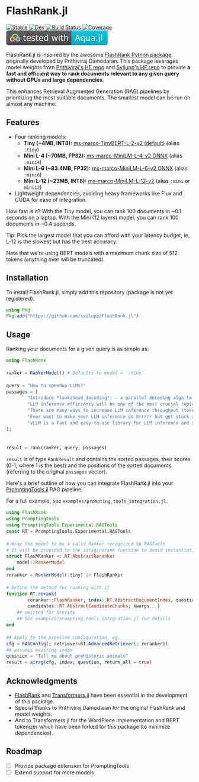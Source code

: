 # FlashRank.jl 

[![Stable](https://img.shields.io/badge/docs-stable-blue.svg)](https://svilupp.github.io/FlashRank.jl/stable/) [![Dev](https://img.shields.io/badge/docs-dev-blue.svg)](https://svilupp.github.io/FlashRank.jl/dev/) [![Build Status](https://github.com/svilupp/FlashRank.jl/actions/workflows/CI.yml/badge.svg?branch=main)](https://github.com/svilupp/FlashRank.jl/actions/workflows/CI.yml?query=branch%3Amain) [![Coverage](https://codecov.io/gh/svilupp/FlashRank.jl/branch/main/graph/badge.svg)](https://codecov.io/gh/svilupp/FlashRank.jl) [![Aqua](https://raw.githubusercontent.com/JuliaTesting/Aqua.jl/master/badge.svg)](https://github.com/JuliaTesting/Aqua.jl)

FlashRank.jl is inspired by the awesome [FlashRank Python package](https://github.com/PrithivirajDamodaran/FlashRank), originally developed by Prithiviraj Damodaran. This package leverages model weights from [Prithiviraj's HF repo](https://huggingface.co/prithivida/flashrank) and [Svilupp's HF repo](https://huggingface.co/svilupp/onnx-cross-encoders) to provide **a fast and efficient way to rank documents relevant to any given query without GPUs and large dependencies**. 

This enhances Retrieval Augmented Generation (RAG) pipelines by prioritizing the most suitable documents. The smallest model can be run on almost any machine.

## Features
- Four ranking models:
  - **Tiny (~4MB, INT8):** [ms-marco-TinyBERT-L-2-v2 (default)](https://huggingface.co/cross-encoder/ms-marco-TinyBERT-L-2) (alias `:tiny`)
  - **Mini L-4 (~70MB, FP32):** [ms-marco-MiniLM-L-4-v2 ONNX](https://huggingface.co/cross-encoder/ms-marco-MiniLM-L-4-v2) (alias `:mini4`)
  - **Mini L-6 (~83.4MB, FP32):** [ms-marco-MiniLM-L-6-v2 ONNX](https://huggingface.co/cross-encoder/ms-marco-MiniLM-L-6-v2) (alias `:mini6`)
  - **Mini L-12 (~23MB, INT8):** [ms-marco-MiniLM-L-12-v2](https://huggingface.co/cross-encoder/ms-marco-MiniLM-L-12-v2) (alias `:mini` or `mini12`)
- Lightweight dependencies, avoiding heavy frameworks like Flux and CUDA for ease of integration.

How fast is it? 
With the Tiny model, you can rank 100 documents in ~0.1 seconds on a laptop. With the Mini (12 layers) model, you can rank 100 documents in ~0.4 seconds.

Tip: Pick the largest model that you can afford with your latency budget, ie, L-12 is the slowest but has the best accuracy.

Note that we're using BERT models with a maximum chunk size of 512 tokens (anything over will be truncated).

## Installation
To install FlashRank.jl, simply add this repository (package is not yet registered).

```julia
using Pkg
Pkg.add("https://github.com/svilupp/FlashRank.jl")
```

## Usage
Ranking your documents for a given query is as simple as:

```julia
using FlashRank

ranker = RankerModel() # Defaults to model = `:tiny`

query = "How to speedup LLMs?"
passages = [
        "Introduce *lookahead decoding*: - a parallel decoding algo to accelerate LLM inference - w/o the need for a draft model or a data store - linearly decreases # decoding steps relative to log(FLOPs) used per decoding step.",
        "LLM inference efficiency will be one of the most crucial topics for both industry and academia, simply because the more efficient you are, the more \$\$\$ you will save. vllm project is a must-read for this direction, and now they have just released the paper",
        "There are many ways to increase LLM inference throughput (tokens/second) and decrease memory footprint, sometimes at the same time. Here are a few methods I’ve found effective when working with Llama 2. These methods are all well-integrated with Hugging Face. This list is far from exhaustive; some of these techniques can be used in combination with each other and there are plenty of others to try. - Bettertransformer (Optimum Library): Simply call `model.to_bettertransformer()` on your Hugging Face model for a modest improvement in tokens per second. - Fp4 Mixed-Precision (Bitsandbytes): Requires minimal configuration and dramatically reduces the model's memory footprint. - AutoGPTQ: Time-consuming but leads to a much smaller model and faster inference. The quantization is a one-time cost that pays off in the long run.",
        "Ever want to make your LLM inference go brrrrr but got stuck at implementing speculative decoding and finding the suitable draft model? No more pain! Thrilled to unveil Medusa, a simple framework that removes the annoying draft model while getting 2x speedup.",
        "vLLM is a fast and easy-to-use library for LLM inference and serving. vLLM is fast with: State-of-the-art serving throughput Efficient management of attention key and value memory with PagedAttention Continuous batching of incoming requests Optimized CUDA kernels",
];


result = rank(ranker, query, passages)
```

`result` is of type `RankResult` and contains the sorted passages, their scores (0-1, where 1 is the best) and the positions of the sorted documents (referring to the original `passages` vector).

Here's a brief outline of how you can integrate FlashRank.jl into your [PromptingTools.jl](https://github.com/svilupp/PromptingTools.jl) RAG pipeline.

For a full example, see `examples/prompting_tools_integration.jl`.

```julia
using FlashRank
using PromptingTools
using PromptingTools.Experimental.RAGTools
const RT = PromptingTools.Experimental.RAGTools

# Wrap the model to be a valid Ranker recognized by RAGTools
# It will be provided to the airag/rerank function to avoid instantiating it on every call
struct FlashRanker <: RT.AbstractReranker
    model::RankerModel
end
reranker = RankerModel(:tiny) |> FlashRanker

# Define the method for ranking with it
function RT.rerank(
        reranker::FlashRanker, index::RT.AbstractDocumentIndex, question::AbstractString,
        candidates::RT.AbstractCandidateChunks; kwargs...)
    ## omitted for brevity
    ## See examples/prompting_tools_integration.jl for details
end

## Apply to the pipeline configuration, eg, 
cfg = RAGConfig(; retriever=RT.AdvancedRetriever(; reranker))
## assumes existing index
question = "Tell me about prehistoric animals"
result = airag(cfg, index; question, return_all = true)
```

## Acknowledgments
- [FlashRank](https://github.com/PrithivirajDamodaran/FlashRank) and [Transformers.jl](https://github.com/chengchingwen/Transformers.jl) have been essential in the development of this package.
- Special thanks to Prithiviraj Damodaran for the original FlashRank and model weights.
- And to Transformers.jl for the WordPiece implementation and BERT tokenizer which have been forked for this package (to minimize dependencies).

## Roadmap
- [ ] Provide package extension for PromptingTools
- [ ] Extend support for more models